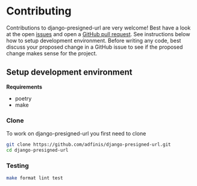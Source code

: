 # Contributing

Contributions to django-presigned-url are very welcome! Best have a look at the open [issues](https://github.com/adfinis/django-presigned-url)
and open a [GitHub pull request](https://github.com/adfinis/django-presigned-url/compare). See instructions below how to setup development
environment. Before writing any code, best discuss your proposed change in a GitHub issue to see if the proposed change makes sense for the project.

## Setup development environment

**Requirements**
- poetry
- make

### Clone

To work on django-presigned-url you first need to clone

```bash
git clone https://github.com/adfinis/django-presigned-url.git
cd django-presigned-url
```

### Testing

```bash
make format lint test
```
